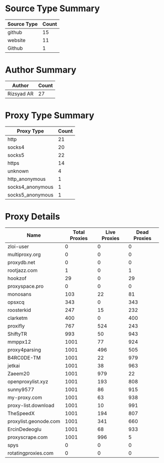 # Source Type Summary

| Source Type | Count |
|-------------|-------|
| github | 15 |
| website | 11 |
| Github | 1 |


# Author Summary

| Author | Count |
|--------|-------|
| Rizsyad AR | 27 |


# Proxy Type Summary

| Proxy Type | Count |
|------------|-------|
| http | 21 |
| socks4 | 20 |
| socks5 | 22 |
| https | 14 |
| unknown | 4 |
| http_anonymous | 1 |
| socks4_anonymous | 1 |
| socks5_anonymous | 1 |


# Proxy Details

| Name | Total Proxies | Live Proxies | Dead Proxies |
|------|---------------|--------------|---------------|
| zloi-user | 0 | 0 | 0 |
| multiproxy.org | 0 | 0 | 0 |
| proxydb.net | 0 | 0 | 0 |
| rootjazz.com | 1 | 0 | 1 |
| hookzof | 29 | 0 | 29 |
| proxyspace.pro | 0 | 0 | 0 |
| monosans | 103 | 22 | 81 |
| opsxcq | 343 | 0 | 343 |
| roosterkid | 247 | 15 | 232 |
| clarketm | 400 | 0 | 400 |
| proxifly | 767 | 524 | 243 |
| ShiftyTR | 993 | 50 | 943 |
| mmppx12 | 1001 | 77 | 924 |
| proxy4parsing | 1001 | 496 | 505 |
| B4RC0DE-TM | 1001 | 22 | 979 |
| jetkai | 1001 | 38 | 963 |
| Zaeem20 | 1001 | 979 | 22 |
| openproxylist.xyz | 1001 | 193 | 808 |
| sunny9577 | 1001 | 86 | 915 |
| my-proxy.com | 1001 | 63 | 938 |
| proxy-list.download | 1001 | 10 | 991 |
| TheSpeedX | 1001 | 194 | 807 |
| proxylist.geonode.com | 1001 | 341 | 660 |
| ErcinDedeoglu | 1001 | 68 | 933 |
| proxyscrape.com | 1001 | 996 | 5 |
| spys | 0 | 0 | 0 |
| rotatingproxies.com | 0 | 0 | 0 |
